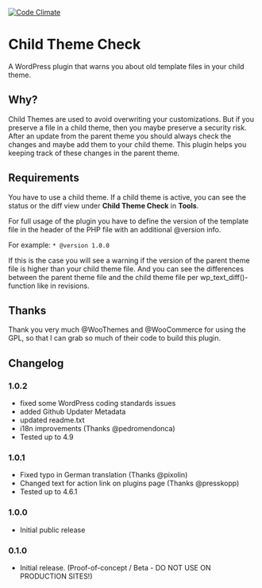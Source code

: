 [![Code Climate](https://codeclimate.com/github/Zodiac1978/tl-template-checker/badges/gpa.svg)](https://codeclimate.com/github/Zodiac1978/tl-template-checker)

# Child Theme Check

A WordPress plugin that warns you about old template files in your child theme.

## Why?

Child Themes are used to avoid overwriting your customizations. But if you preserve a file in a child theme, then you maybe preserve a security risk. After an update from the parent theme you should always check the changes and maybe add them to your child theme. This plugin helps you keeping track of these changes in the parent theme.

## Requirements

You have to use a child theme. If a child theme is active, you can see the status or the diff view under **Child Theme Check** in **Tools**.

For full usage of the plugin you have to define the version of the template file in the header of the PHP file with an additional @version info.

For example: ```* @version 1.0.0```

If this is the case you will see a warning if the version of the parent theme file is higher than your child theme file. And you can see the differences between the parent theme file and the child theme file per wp_text_diff()-function like in revisions.

## Thanks

Thank you very much @WooThemes and @WooCommerce for using the GPL, so that I can grab so much of their code to build this plugin.

## Changelog

### 1.0.2

* fixed some WordPress coding standards issues
* added Github Updater Metadata
* updated readme.txt
* i18n improvements (Thanks @pedromendonca)
* Tested up to 4.9

### 1.0.1

* Fixed typo in German translation (Thanks @pixolin)
* Changed text for action link on plugins page (Thanks @presskopp)
* Tested up to 4.6.1

### 1.0.0

* Initial public release

### 0.1.0

* Initial release. (Proof-of-concept / Beta - DO NOT USE ON PRODUCTION SITES!)
